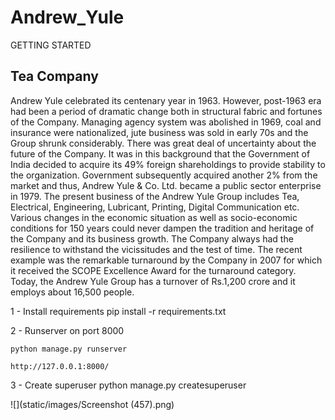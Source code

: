 # Andrew_Yule
GETTING STARTED


<h2>Tea Company</h2>
<p>Andrew Yule celebrated its centenary year in 1963. However, post-1963 era had been a period of dramatic change both in structural fabric and fortunes of the Company. 
Managing agency system was abolished in 1969, coal and insurance were nationalized, jute business was sold in early 70s and the Group shrunk considerably. There was great deal of uncertainty about the future of the Company. It was in this background that the Government of India decided to acquire its 49% foreign shareholdings to provide stability to the organization. Government subsequently acquired another 2% from the market and thus, Andrew Yule & Co. Ltd. became a public sector enterprise in 1979.
The present business of the Andrew Yule Group includes Tea, Electrical, Engineering, Lubricant, Printing, Digital Communication etc. 
Various changes in the economic situation as well as socio-economic conditions for 150 years could never dampen the tradition and heritage 
of the Company and its business growth. The Company always had the resilience to withstand the vicissitudes and the test of time.
The recent example was the remarkable turnaround by the Company in 2007 for which it received the SCOPE Excellence Award for the turnaround category. 
Today, the Andrew Yule Group has a turnover of Rs.1,200 crore and it employs about 16,500 people.</p>


1 - Install requirements
  pip install -r requirements.txt
 
2 - Runserver on port 8000

    python manage.py runserver
    
    http://127.0.0.1:8000/
    
3 - Create superuser
    python manage.py createsuperuser
    
![](static/images/Screenshot (457).png)

